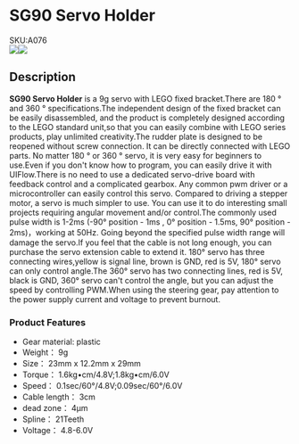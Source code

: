 # SG90 Servo Holder

<div class="badge badge-pill badge-primary product_sku_tag">SKU:A076</div>

<div class="product_pic"><img src="assets/img/product_pics/accessory/SG90_servo/servo_holder_p1.webp"><img src="assets/img/product_pics/accessory/SG90_servo/servo_holder_p2.webp"></div>

## Description

**SG90 Servo Holder** is a 9g servo with LEGO fixed bracket.There are 180 ° and 360 ° specifications.The independent design of the fixed bracket can be easily disassembled, and the product is completely designed according to the LEGO standard unit,so that you can easily combine with LEGO series products, play unlimited creativity.The rudder plate is designed to be reopened without screw connection. It can be directly connected with LEGO parts. No matter 180 ° or 360 ° servo, it is very easy for beginners to use.Even if you don't know  how to program, you can easily drive it with UIFlow.There is no need to use a dedicated servo-drive board with feedback control and a complicated gearbox. Any common pwm driver or a microcontroller can easily control this servo. Compared to driving a stepper motor, a servo is much simpler to use. You can use it to do interesting small projects requiring angular movement and/or control.The commonly used pulse width is 1-2ms (-90° position - 1ms , 0° position - 1.5ms, 90° position - 2ms)，working at 50Hz. Going beyond the specified pulse width range will damage the servo.If you feel that the cable is not long enough, you can purchase the servo extension cable to extend it. 180° servo has three connecting wires,yellow is signal line, brown is GND, red is 5V, 180° servo can only control angle.The 360° servo has two connecting lines, red is 5V, black is GND, 360° servo can't control the angle, but you can adjust the speed by controlling PWM.When using the steering gear, pay attention to the power supply current and voltage to prevent burnout.

### Product Features

- Gear material: plastic
- Weight： 9g
- Size： 23mm x 12.2mm x 29mm
- Torque： 1.6kg•cm/4.8V;1.8kg•cm/6.0V
- Speed： 0.1sec/60°/4.8V;0.09sec/60°/6.0V
- Cable length： 3cm
- dead zone： 4μm
- Spline： 21Teeth
- Voltage： 4.8-6.0V

<script>

   var purchase_link = 'https://m5stack.com/collections/m5-accessory/products/SG90-servo-holder';

   anchor_search(purchase_link);
   scrollFunc();

</script>